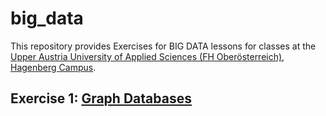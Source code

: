 # big_data

This repository provides Exercises for BIG DATA lessons for classes at the [Upper Austria University of Applied Sciences (FH Oberösterreich), Hagenberg Campus](https://www.fh-ooe.at/en/hagenberg-campus/).

## Exercise 1: [Graph Databases](https://github.com/Digital-Media/big_data/blob/main/graph/EXERCISE.md)

